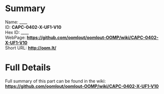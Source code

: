 
Summary
=================
  
Name: ____    
ID: __CAPC-0402-X-UF1-V10__   
Hex ID: ____   
WebPage: __https://github.com/oomlout/oomlout-OOMP/wiki/CAPC-0402-X-UF1-V10__   
Short URL: __http://oom.lt/__   

Full Details
==========================
Full summary of this part can be found in the wiki:   
__https://github.com/oomlout/oomlout-OOMP/wiki/CAPC-0402-X-UF1-V10__    

